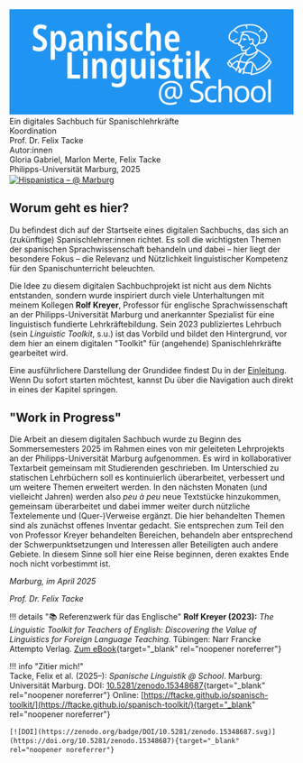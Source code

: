 <div class="cover-container">
  <img src="assets/images/toolkit_logo.png" alt="Spanisch Toolkit Logo" class="logo-image"/>
  <div class="cover-caption">
    <div class="subtitle">Ein digitales Sachbuch für Spanischlehrkräfte</div>
    <div class="coordination">Koordination</div>
    <div class="coordination-name">Prof. Dr. Felix Tacke</div>
    <div class="authors">Autor:innen</div>
    <div class="author-names">Gloria Gabriel, Marlon Merte, Felix Tacke</div>
    <div class="place">Philipps-Universität Marburg, 2025</div>
    <div class="badge">
      <a href="https://hispanistica.online.uni-marburg.de"
      target="_blank" rel="noopener noreferrer">
      <img src="https://img.shields.io/badge/Hispanistica-@%20Marburg-4287f5?style=flat"
          alt="Hispanistica – @ Marburg"
          style="vertical-align:middle" />
      </a>
    </div>
  </div>
</div>

## Worum geht es hier?

Du befindest dich auf der Startseite eines digitalen Sachbuchs, das sich an (zukünftige) Spanischlehrer:innen richtet. Es soll die wichtigsten Themen der spanischen Sprachwissenschaft behandeln und dabei – hier liegt der besondere Fokus – die Relevanz und Nützlichkeit linguistischer Kompetenz für den Spanischunterricht beleuchten.

Die Idee zu diesem digitalen Sachbuchprojekt ist nicht aus dem Nichts entstanden, sondern wurde inspiriert durch viele Unterhaltungen mit meinem Kollegen **Rolf Kreyer**, Professor für englische Sprachwissenschaft an der Philipps-Universität Marburg und anerkannter Spezialist für eine linguistisch fundierte Lehrkräftebildung. Sein 2023 publiziertes Lehrbuch (sein *Linguistic Toolkit*, s.u.) ist das Vorbild und bildet den Hintergrund, vor dem hier an einem digitalen "Toolkit" für (angehende) Spanischlehrkräfte gearbeitet wird.

Eine ausführlichere Darstellung der Grundidee findest Du in der [Einleitung](einleitung.md). Wenn Du sofort starten möchtest, kannst Du über die Navigation auch direkt in eines der Kapitel springen.

## "Work in Progress"
Die Arbeit an diesem digitalen Sachbuch wurde zu Beginn des Sommersemesters 2025 im Rahmen eines von mir geleiteten Lehrprojekts an der Philipps-Universität Marburg aufgenommen. Es wird in kollaborativer Textarbeit gemeinsam mit Studierenden geschrieben. Im Unterschied zu statischen Lehrbüchern soll es kontinuierlich überarbeitet, verbessert und um weitere Themen erweitert werden. In den nächsten Monaten (und vielleicht Jahren) werden also *peu à peu* neue Textstücke hinzukommen, gemeinsam überarbeitet und dabei immer weiter durch nützliche Textelemente und (Quer-)Verweise ergänzt. Die hier behandelten Themen sind als zunächst offenes Inventar gedacht. Sie entsprechen zum Teil den von Professor Kreyer behandelten Bereichen, behandeln aber entsprechend der Schwerpunktsetzungen und Interessen aller Beteiligten auch andere Gebiete. In diesem Sinne soll hier eine Reise beginnen, deren exaktes Ende noch nicht vorbestimmt ist.

*Marburg, im April 2025*

*Prof. Dr. Felix Tacke*

!!! details "📚 Referenzwerk für das Englische"
    **Rolf Kreyer (2023):** *The Linguistic Toolkit for Teachers of English: Discovering the Value of Linguistics for Foreign Language Teaching.*  Tübingen: Narr Francke Attempto Verlag. [Zum eBook](https://www.narr.de/the-linguistic-toolkit-for-teachers-of-english-18611/){target="_blank" rel="noopener noreferrer"}

!!! info "Zitier mich!"  
    Tacke, Felix et al. (2025–): *Spanische Linguistik @ School*. Marburg: Universität Marburg. DOI: [10.5281/zenodo.15348687](https://doi.org/10.5281/zenodo.15348687){target="_blank" rel="noopener noreferrer"} Online: [https://ftacke.github.io/spanisch-toolkit/](https://ftacke.github.io/spanisch-toolkit/){target="_blank" rel="noopener noreferrer"}  

    [![DOI](https://zenodo.org/badge/DOI/10.5281/zenodo.15348687.svg)](https://doi.org/10.5281/zenodo.15348687){target="_blank" rel="noopener noreferrer"}
